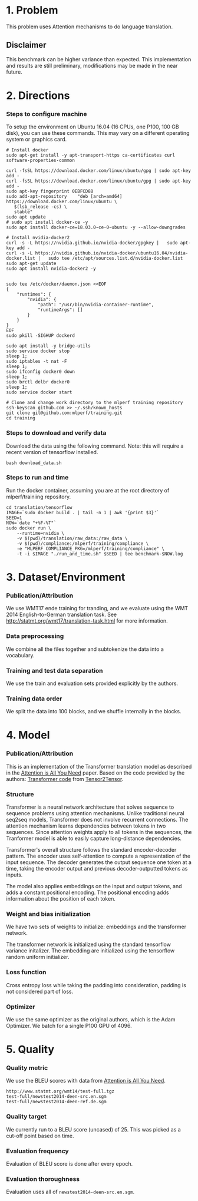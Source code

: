 
# 1. Problem 

This problem uses Attention mechanisms to do language translation.

## Disclaimer

This benchmark can be higher variance than expected. This implementation and results are still preliminary, modifications may be made in the near future. 


# 2. Directions
### Steps to configure machine

To setup the environment on Ubuntu 16.04 (16 CPUs, one P100, 100 GB disk), you can use these commands. This may vary on a different operating system or graphics card.


    # Install docker
    sudo apt-get install -y apt-transport-https ca-certificates curl software-properties-common

    curl -fsSL https://download.docker.com/linux/ubuntu/gpg | sudo apt-key add -
    curl -fsSL https://download.docker.com/linux/ubuntu/gpg | sudo apt-key add -
    sudo apt-key fingerprint 0EBFCD88
    sudo add-apt-repository    "deb [arch=amd64] https://download.docker.com/linux/ubuntu \
       $(lsb_release -cs) \
       stable"
    sudo apt update
    # sudo apt install docker-ce -y
    sudo apt install docker-ce=18.03.0~ce-0~ubuntu -y --allow-downgrades

    # Install nvidia-docker2
    curl -s -L https://nvidia.github.io/nvidia-docker/gpgkey |   sudo apt-key add -
    curl -s -L https://nvidia.github.io/nvidia-docker/ubuntu16.04/nvidia-docker.list |   sudo tee /etc/apt/sources.list.d/nvidia-docker.list
    sudo apt-get update
    sudo apt install nvidia-docker2 -y


    sudo tee /etc/docker/daemon.json <<EOF
    {
        "runtimes": {
            "nvidia": {
                "path": "/usr/bin/nvidia-container-runtime",
                "runtimeArgs": []
            }
        }
    }
    EOF
    sudo pkill -SIGHUP dockerd

    sudo apt install -y bridge-utils
    sudo service docker stop
    sleep 1;
    sudo iptables -t nat -F
    sleep 1;
    sudo ifconfig docker0 down
    sleep 1;
    sudo brctl delbr docker0
    sleep 1;
    sudo service docker start

    # Clone and change work directory to the mlperf training repository
    ssh-keyscan github.com >> ~/.ssh/known_hosts
    git clone git@github.com:mlperf/training.git
    cd training


### Steps to download and verify data

Download the data using the following command. Note: this will require a recent version of tensorflow installed.
   
    bash download_data.sh
    


### Steps to run and time

Run the docker container, assuming you are at the root directory of mlperf/trainiing repository. 

    cd translation/tensorflow
    IMAGE=`sudo docker build . | tail -n 1 | awk '{print $3}'`
    SEED=1
    NOW=`date "+%F-%T"`
    sudo docker run \
        --runtime=nvidia \
        -v $(pwd)/translation/raw_data:/raw_data \
        -v $(pwd)/compliance:/mlperf/training/compliance \
        -e "MLPERF_COMPLIANCE_PKG=/mlperf/training/compliance" \
        -t -i $IMAGE "./run_and_time.sh" $SEED | tee benchmark-$NOW.log


# 3. Dataset/Environment
### Publication/Attribution
We use WMT17 ende training for tranding, and we evaluate using the WMT 2014 English-to-German translation task. See http://statmt.org/wmt17/translation-task.html for more information. 


### Data preprocessing
We combine all the files together and subtokenize the data into a vocabulary.  

### Training and test data separation
We use the train and evaluation sets provided explicitly by the authors.

### Training data order
We split the data into 100 blocks, and we shuffle internally in the blocks. 


# 4. Model
### Publication/Attribution

This is an implementation of the Transformer translation model as described in the [Attention is All You Need](https://arxiv.org/abs/1706.03762) paper. Based on the code provided by the authors: [Transformer code](https://github.com/tensorflow/tensor2tensor/blob/master/tensor2tensor/models/transformer.py) from [Tensor2Tensor](https://github.com/tensorflow/tensor2tensor).

### Structure 

Transformer is a neural network architecture that solves sequence to sequence problems using attention mechanisms. Unlike traditional neural seq2seq models, Transformer does not involve recurrent connections. The attention mechanism learns dependencies between tokens in two sequences. Since attention weights apply to all tokens in the sequences, the Tranformer model is able to easily capture long-distance dependencies.

Transformer's overall structure follows the standard encoder-decoder pattern. The encoder uses self-attention to compute a representation of the input sequence. The decoder generates the output sequence one token at a time, taking the encoder output and previous decoder-outputted tokens as inputs.

The model also applies embeddings on the input and output tokens, and adds a constant positional encoding. The positional encoding adds information about the position of each token.


### Weight and bias initialization

We have two sets of weights to initialize: embeddings and the transformer network. 

The transformer network is initialized using the standard tensorflow variance initalizer. The embedding are initialized using the tensorflow random uniform initializer. 

### Loss function
Cross entropy loss while taking the padding into consideration, padding is not considered part of loss.

### Optimizer
We use the same optimizer as the original authors, which is the Adam Optimizer. We batch for a single P100 GPU of 4096. 

# 5. Quality

### Quality metric
We use the BLEU scores with data from [Attention is All You Need](https://arxiv.org/abs/1706.03762). 
 
    http://www.statmt.org/wmt14/test-full.tgz
    test-full/newstest2014-deen-src.en.sgm
    test-full/newstest2014-deen-ref.de.sgm


### Quality target
We currently run to a BLEU score (uncased) of 25. This was picked as a cut-off point based on time. 


### Evaluation frequency
Evaluation of BLEU score is done after every epoch.


### Evaluation thoroughness
Evaluation uses all of `newstest2014-deen-src.en.sgm`.
